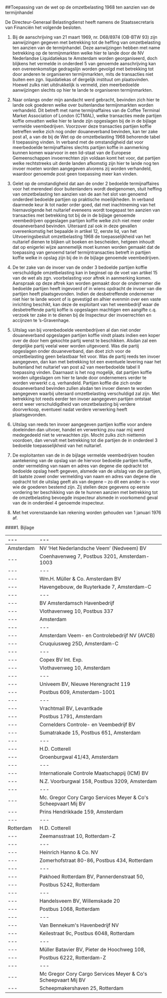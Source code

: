 <meta http-equiv='Content-Type' content='text/html; charset=utf-8' />

##Toepassing van de wet op de omzetbelasting 1968 ten aanzien van de termijnhandel

De Directeur-Generaal Belastingdienst heeft namens de Staatssecretaris van Financiën het volgende besloten.     

1. Bij de aanschrijving van 21 maart 1969, nr. D68/8974 (OB-BTW 93) zijn aanwijzingen gegeven met betrekking tot de heffing van omzetbelasting ten aanzien van de termijnhandel. Deze aanwijzingen hebben met name betrekking op de termijnmarkten welke hier te lande door de NV Nederlandse Liquidatiekas te Amsterdam worden georganiseerd, doch blijkens het vermelde in onderdeel 5 van genoemde aanschrijving kan een overeenkomstige gedragslijn worden gevolgd met betrekking tot door anderen te organiseren termijnmarkten, mits de transacties niet buiten een zgn. liquidatiekas of dergelijk instituut om plaatsvinden. Hoewel zulks niet uitdrukkelijk is vermeld, zien meerbedoelde aanwijzingen slechts op hier te lande te organiseren termijnmarkten.  

2. Naar onlangs onder mijn aandacht werd gebracht, bevinden zich hier te lande ook goederen welke over buitenlandse termijnmarkten worden verhandeld. Dit betreft met name termijnaffaires van de Coffee Terminal Market Association of London (CTMAL), welke transacties mede partijen koffie omvatten welke hier te lande zijn opgeslagen bij de in de bijlage vermelde veembedrijven. Voorzover deze transacties partijen koffie betreffen welke zich nog onder douaneverband bevinden, kan ter zake post a1, a van de bij de Wet op de omzetbelasting 1968 behorende tabel II toepassing vinden. In verband met de omstandigheid dat voor meerbedoelde termijnaffaires slechts partijen koffie in aanmerking kunnen komen waarvoor in een lid-staat van de Europese Gemeenschappen invoerrechten zijn voldaan komt het voor, dat partijen welke rechtstreeks uit derde landen afkomstig zijn hier te lande nog ten invoer moeten worden aangegeven alvorens zij worden verhandeld, waardoor genoemde post geen toepassing meer kan vinden.  

3. Gelet op de omstandigheid dat aan de onder 2 bedoelde termijnaffaires voor het merendeel door buitenlanders wordt deelgenomen, stuit heffing van omzetbelasting ten aanzien van de aan het slot van genoemd onderdeel bedoelde partijen op praktische moeilijkheden. In verband daarmede keur ik tot nader order goed, dat met inachtneming van het hiernavolgende het nultarief eveneens wordt toegepast ten aanzien van transacties met betrekking tot bij de in de bijlage genoemde veembedrijven opgeslagen partijen koffie welke zich niet meer onder douaneverband bevinden. Uiteraard zal ook in deze gevallen overeenkomstig het bepaalde in artikel 12, eerste lid, van het Uitvoeringsbesluit omzetbelasting 1968 de toepasselijkheid van het nultarief dienen te blijken uit boeken en bescheiden, hetgeen inhoudt dat op enigerlei wijze aannemelijk moet kunnen worden gemaakt dat de toepassing van genoemd tarief termijntransacties betreft in partijen koffie welke in opslag zijn bij de in de bijlage genoemde veembedrijven.  

4. De ter zake van de invoer van de onder 3 bedoelde partijen koffie verschuldigde omzetbelasting kan in beginsel op de voet van artikel 15 van de wet als zgn. voorbelasting voor aftrek in aanmerking komen. Aanspraak op deze aftrek kan worden gemaakt door de ondernemer die bedoelde partijen heeft ingevoerd of in wiens opdracht de invoer van die partijen heeft plaatsgevonden. Indien de desbetreffende ondernemer niet hier te lande woont of is gevestigd en alhier evenmin over een vaste inrichting beschikt, kan deze de exploitant van het veembedrijf waar de desbetreffende partij koffie is opgeslagen machtigen een aangifte c.q. verzoek ter zake in te dienen bij de Inspecteur der invoerrechten en accijnzen te ’s-Gravenhage.  

5. Uitslag van bij vorenbedoelde veembedrijven al dan niet onder douaneverband opgeslagen partijen koffie vindt plaats indien een koper over de door hem gekochte partij wenst te beschikken. Alsdan zal een dergelijke partij veelal weer worden uitgevoerd. Was die partij opgeslagen onder douaneverband, dan doet zich voor de omzetbelasting geen belastbaar feit voor. Was de partij reeds ten invoer aangegeven, dan kan met betrekking tot een eventuele levering naar het buitenland het nultarief van post a2 van meerbedoelde tabel II toepassing vinden. Daarnaast is het nog mogelijk, dat partijen koffie worden uitgeslagen om hier te lande door ondernemers verder te worden verwerkt c.q. verhandeld. Partijen koffie die zich onder douaneverband bevinden zullen alsdan ten invoer dienen te worden aangegeven waarbij uiteraard omzetbelasting verschuldigd zal zijn. Met betrekking tot reeds eerder ten invoer aangegeven partijen ontstaat eerst weer verschuldigdheid van omzetbelasting bij verdere doorverkoop, eventueel nadat verdere verwerking heeft plaatsgevonden.  

6. Uitslag van reeds ten invoer aangegeven partijen koffie voor andere doeleinden dan uitvoer, handel en verwerking zou naar mij werd medegedeeld niet te verwachten zijn. Mocht zulks zich niettemin voordoen, dan vervalt met betrekking tot die partijen de in onderdeel 3 bedoelde toepasselijkheid van het nultarief.  

7. De exploitanten van de in de bijlage vermelde veembedrijven houden aantekening van de opslag van de hiervoor bedoelde partijen koffie, onder vermelding van naam en adres van degene die opdracht tot bedoelde opslag heeft gegeven, alsmede van de uitslag van die partijen, dit laatste zowel onder vermelding van naam en adres van degene die opdracht tot de uitslag geeft als van degene – zo dit een ander is – voor wie de goederen bestemd zijn. Zij stellen deze gegevens op eerste vordering ter beschikking van de te hunnen aanzien met betrekking tot de omzetbelasting bevoegde inspecteur alsmede in voorkomend geval van de in onderdeel 4 genoemde inspecteur.  

8. Met het vorenstaande kan rekening worden gehouden van 1 januari 1976 af.     

####1. Bijlage

| --- | --- |
|:---|:---|
| Amsterdam  | NV ‘Het Nederlandsche Veem’ (Nedveem) BV  |
| --- | Coenhavenweg 7, Postbus 3201, Amsterdam-1003  |
| --- | --- |
| --- | Wm.H. Müller & Co. Amsterdam BV  |
| --- | Havengebouw, de Ruyterkade 7, Amsterdam-C  |
| --- | --- |
| --- | BV Amsterdamsch Havenbedrijf  |
| --- | Vlothavenweg 10, Postbus 337  |
| --- | Amsterdam  |
| --- | --- |
| --- | Amsterdam Veem- en Controlebedrijf NV (AVCB)  |
| --- | Cruquiusweg 25D, Amsterdam-C  |
| --- | --- |
| --- | Copex BV Int. Exp.  |
| --- | Vlothavenweg 10, Amsterdam  |
| --- | --- |
| --- | Univeem BV, Nieuwe Herengracht 119  |
| --- | Postbus 609, Amsterdam-1001  |
| --- | --- |
| --- | Vrachtmail BV, Levantkade  |
| --- | Postbus 1791, Amsterdam  |
| --- | Cornelders Controle- en Veembedrijf BV  |
| --- | Sumatrakade 15, Postbus 651, Amsterdam  |
| --- | --- |
| --- | H.D. Cotterell  |
| --- | Groenburgwal 41/43, Amsterdam  |
| --- | --- |
| --- | Internationale Controle Maatschappij (ICM) BV  |
| --- | N.Z. Voorburgwal 158, Postbus 3209, Amsterdam  |
| --- | --- |
| --- | Mc. Gregor Cory Cargo Services Meyer & Co's Scheepvaart Mij BV  |
| --- | Prins Hendrikkade 159, Amsterdam  |
| --- | --- |
| Rotterdam  | H.D. Cotterell  |
| --- | Zeemansstraat 10, Rotterdam-Z  |
| --- | --- |
| --- | Heinrich Hanno & Co. NV  |
| --- | Zomerhofstraat 80-86, Postbus 434, Rotterdam  |
| --- | --- |
| --- | Pakhoed Rotterdam BV, Pannerdenstraat 50,  |
| --- | Postbus 5242, Rotterdam  |
| --- | --- |
| --- | Handelsveem BV, Willemskade 20  |
| --- | Postbus 1068, Rotterdam  |
| --- | --- |
| --- | Van Bennekum's Havenbedrijf NV  |
| --- | Keilestraat 9c, Postbus 6048, Rotterdam  |
| --- | --- |
| --- | Müller Batavier BV, Pieter de Hoochweg 108,  |
| --- | Postbus 6222, Rotterdam-Z  |
| --- | --- |
| --- | Mc Gregor Cory Cargo Services Meyer & Co's Scheepvaart Mij BV  |
| --- | Scheepmakershaven 25, Rotterdam  |

